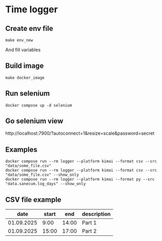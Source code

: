 # Time logger

## Create env file

```
make env_new
```

And fill variables

## Build image

```
make docker_image
```

## Run selenium

```
docker compose up -d selenium
```

## Go selenium view

http://localhost:7900/?autoconnect=1&resize=scale&password=secret

## Examples

```
docker compose run --rm logger --platform kimai --format csv --src "data/some_file.csv"
docker compose run --rm logger --platform kimai --format csv --src "data/some_file.csv" --show_only
docker compose run --rm logger --platform kimai --format py --src "data.sanecum.log_days" --show_only
```

## CSV file example

| date       | start | end   | description |
|------------|-------|-------|-------------|
| 01.09.2025 | 9:00  | 14:00 | Part 1      |
| 01.09.2025 | 15:00 | 17:00 | Part 2      |
